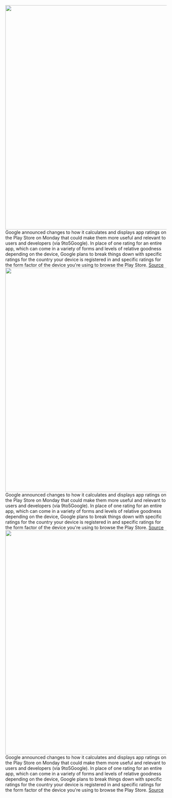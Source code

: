 <img src='https://cdn.vox-cdn.com/thumbor/pBh-WAndM1E2sP3gEybbye_Zk7k=/0x0:2040x1360/1200x800/filters:focal(857x517:1183x843)/cdn.vox-cdn.com/uploads/chorus_image/image/69765619/acastro_191014_1777_google_pixel_0005.0.0.jpg' width='700px' /><br/>
Google announced changes to how it calculates and displays app ratings on the Play Store on Monday that could make them more useful and relevant to users and developers (via 9to5Google). In place of one rating for an entire app, which can come in a variety of forms and levels of relative goodness depending on the device, Google plans to break things down with specific ratings for the country your device is registered in and specific ratings for the form factor of the device you're using to browse the Play Store.
<a href='https://www.theverge.com/2021/8/23/22638189/google-play-store-app-review-changes-country-device-type'> Source <a/><img src='https://cdn.vox-cdn.com/thumbor/pBh-WAndM1E2sP3gEybbye_Zk7k=/0x0:2040x1360/1200x800/filters:focal(857x517:1183x843)/cdn.vox-cdn.com/uploads/chorus_image/image/69765619/acastro_191014_1777_google_pixel_0005.0.0.jpg' width='700px' /><br/>
Google announced changes to how it calculates and displays app ratings on the Play Store on Monday that could make them more useful and relevant to users and developers (via 9to5Google). In place of one rating for an entire app, which can come in a variety of forms and levels of relative goodness depending on the device, Google plans to break things down with specific ratings for the country your device is registered in and specific ratings for the form factor of the device you're using to browse the Play Store.
<a href='https://www.theverge.com/2021/8/23/22638189/google-play-store-app-review-changes-country-device-type'> Source <a/><img src='https://cdn.vox-cdn.com/thumbor/pBh-WAndM1E2sP3gEybbye_Zk7k=/0x0:2040x1360/1200x800/filters:focal(857x517:1183x843)/cdn.vox-cdn.com/uploads/chorus_image/image/69765619/acastro_191014_1777_google_pixel_0005.0.0.jpg' width='700px' /><br/>
Google announced changes to how it calculates and displays app ratings on the Play Store on Monday that could make them more useful and relevant to users and developers (via 9to5Google). In place of one rating for an entire app, which can come in a variety of forms and levels of relative goodness depending on the device, Google plans to break things down with specific ratings for the country your device is registered in and specific ratings for the form factor of the device you're using to browse the Play Store.
<a href='https://www.theverge.com/2021/8/23/22638189/google-play-store-app-review-changes-country-device-type'> Source <a/>